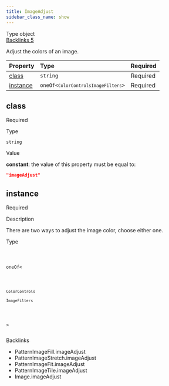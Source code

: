 ```yaml
---
title: ImageAdjust
sidebar_class_name: show
---
```


<div className="section-badges">

<div class="badge type">
        <span class="label">Type</span>
        <span class="value">object</span>
      </div>

<a href="#backlinks" class="badge backlinks">
          <span class="label">Backlinks</span>
          <span class="value">5</span>
        </a>

</div>

Adjust the colors of an image.

<div className="property-preview">

<div className="property-table">

| Property              | Type                                                                                                                                                                                                              | Required                                            |
| :-------------------- | :---------------------------------------------------------------------------------------------------------------------------------------------------------------------------------------------------------------- | :-------------------------------------------------- |
| [class](#class)       | `string`                                                                                                                                                                                                          | <span className="property-required">Required</span> |
| [instance](#instance) | <code className="type-merged">oneOf&lt;<span className="type-merged-types"><Link to="color-controls"><code>ColorControls</code></Link><Link to="image-filters"><code>ImageFilters</code></Link></span>&gt;</code> | <span className="property-required">Required</span> |

</div>

</div>

<div className="property">

<div className="property-heading">

## class

<span className="property-required">Required</span>

</div>

<div className="property-item">

Type

`string`

</div>

<div className="property-item">

Value

<div className="value-description">

**constant**: the value of this property must be equal to:

```json
"imageAdjust"
```

</div>

</div>

</div>

<div className="property">

<div className="property-heading">

## instance

<span className="property-required">Required</span>

</div>

<div className="property-item">

Description

There are two ways to adjust the image color, choose either one.

</div>

<div className="property-item">

Type

<code className="type-merged">

oneOf&lt;

<span className="type-merged-types">

<Link to="color-controls"><code>ColorControls</code></Link>

<Link to="image-filters"><code>ImageFilters</code></Link>

</span>

&gt;

</code>

</div>

</div>

<div id="backlinks" className="section-backlinks">

<div className="backlinks-title">Backlinks</div>

<ul className="backlinks-list">

<li className="backlink">
      <Link to='/specs/vectorgraphics/pattern-image-fill#imageadjust'>PatternImageFill.imageAdjust</Link>
      </li>

<li className="backlink">
      <Link to='/specs/vectorgraphics/pattern-image-stretch#imageadjust'>PatternImageStretch.imageAdjust</Link>
      </li>

<li className="backlink">
      <Link to='/specs/vectorgraphics/pattern-image-fit#imageadjust'>PatternImageFit.imageAdjust</Link>
      </li>

<li className="backlink">
      <Link to='/specs/vectorgraphics/pattern-image-tile#imageadjust'>PatternImageTile.imageAdjust</Link>
      </li>

<li className="backlink">
      <Link to='/specs/vectorgraphics/image#imageadjust'>Image.imageAdjust</Link>
      </li>

</ul>

</div>
